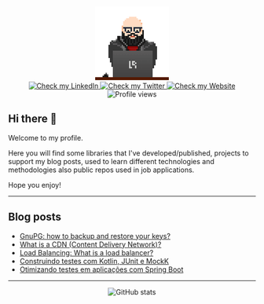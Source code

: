 <div id="header" align="center">
  <img src="avatar-pixel.gif" width="150px" alt="it's me!"/>
</div>
<div id="badges" align="center">
  <a href="https://www.linkedin.com/in/rapatao">
    <img src="https://img.shields.io/badge/LinkedIn-blue?style=for-the-badge&logo=linkedin&logoColor=white" alt="Check my LinkedIn"/>
  </a>
  <a href="https://twitter.com/rapatao">
    <img src="https://img.shields.io/badge/Twitter-blue?style=for-the-badge&logo=twitter&logoColor=white" alt="Check my Twitter"/>
  </a>
  <a href="https://www.rapatao.com">
    <img src="https://img.shields.io/badge/Website-gray?style=for-the-badge&logo=hugo&logoColor=white" alt="Check my Website"/>
  </a>
</div>
<div id="badges-second" align="center">
  <img src="https://komarev.com/ghpvc/?username=rapatao&style=flat-square&color=blue" alt="Profile views"/>
</div>

## Hi there 👋

Welcome to my profile. 

Here you will find some libraries that I've developed/published, projects to support my blog posts, used to learn different technologies and methodologies also public repos used in job applications.

Hope you enjoy!

---

## Blog posts
<!-- BLOG-POST-LIST:START -->
- [GnuPG: how to backup and restore your keys?](https://www.rapatao.com/posts/2022-07/gnupg-how-to-backup-and-restore-your-keys/)
- [What is a CDN &lpar;Content Delivery Network&rpar;?](https://www.rapatao.com/posts/2022-04/what-is-a-cdn-cdn-content-delivery-network/)
- [Load Balancing: What is a load balancer?](https://www.rapatao.com/posts/2022-02/load-balancing-what-is-a-load-balancer/)
- [Construindo testes com Kotlin, JUnit e MockK](https://www.rapatao.com/pt/posts/2022-01/construindo-testes-com-kotlin-junit-mockk/)
- [Otimizando testes em aplicações com Spring Boot](https://www.rapatao.com/pt/posts/2021-06/otimizando-testes-em-aplicacoes-com-spring-boot/)
<!-- BLOG-POST-LIST:END -->

---

<div id="stats" align="center">
  <img src="https://github-readme-stats.vercel.app/api?username=rapatao&hide=contribs&count_private=true&show_icons=true&theme=nord" alt="GitHub stats"/>
</div>
